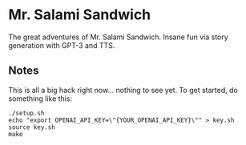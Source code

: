 # Mr. Salami Sandwich
The great adventures of Mr. Salami Sandwich. Insane fun via story generation with GPT-3 and TTS.

## Notes
This is all a big hack right now... nothing to see yet. To get started, do something like this:

```
./setup.sh
echo "export OPENAI_API_KEY=\"{YOUR_OPENAI_API_KEY}\"" > key.sh
source key.sh
make
```
